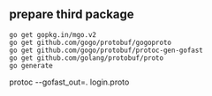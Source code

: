 
## prepare third package 
```
go get gopkg.in/mgo.v2
go get github.com/gogo/protobuf/gogoproto
go get github.com/gogo/protobuf/protoc-gen-gofast
go get github.com/golang/protobuf/proto
go generate
```
protoc  --gofast_out=. login.proto
